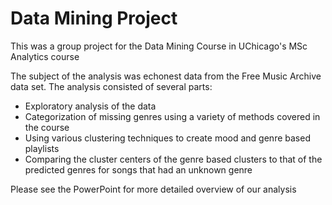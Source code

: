 # Data Mining Project

This was a group project for the Data Mining Course in UChicago's MSc Analytics course

The subject of the analysis was echonest data from the Free Music Archive data set. The analysis consisted of several parts:
- Exploratory analysis of the data
- Categorization of missing genres using a variety of methods covered in the course
- Using various clustering techniques to create mood and genre based playlists
- Comparing the cluster centers of the genre based clusters to that of the predicted genres for songs that had an unknown genre

Please see the PowerPoint for more detailed overview of our analysis
